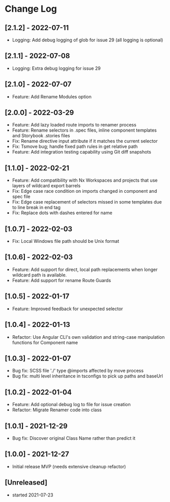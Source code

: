 # Change Log

## [2.1.2] - 2022-07-11

- Logging: Add debug logging of glob for issue 29 (all logging is optional)

## [2.1.1] - 2022-07-08

- Logging: Extra debug logging for issue 29

## [2.1.0] - 2022-07-07

- Feature: Add Rename Modules option

## [2.0.0] - 2022-03-29

- Feature: Add lazy loaded route imports to renamer process
- Feature: Rename selectors in .spec files, inline component templates and Storybook .stories files
- Fix: Rename directive input attribute if it matches the current selector
- Fix: Tsmove bug; handle fixed path rules in get relative path
- Feature: Add integration testing capability using Git diff snapshots

## [1.1.0] - 2022-02-21

- Feature: Add compatibility with Nx Workspaces and projects that use layers of wildcard export barrels
- Fix: Edge case race condition on imports changed in component and spec file
- Fix: Edge case replacement of selectors missed in some templates due to line break in end tag
- Fix: Replace dots with dashes entered for name

## [1.0.7] - 2022-02-03

- Fix: Local Windows file path should be Unix format

## [1.0.6] - 2022-02-03

- Feature: Add support for direct, local path replacements when longer wildcard path is available.
- Feature: Add support for rename Route Guards

## [1.0.5] - 2022-01-17

- Feature: Improved feedback for unexpected selector

## [1.0.4] - 2022-01-13

- Refactor: Use Angular CLI's own validation and string-case manipulation functions for Component name

## [1.0.3] - 2022-01-07

- Bug fix: SCSS file './' type @imports affected by move process
- Bug fix: multi level inheritance in tsconfigs to pick up paths and baseUrl

## [1.0.2] - 2022-01-04

- Feature: Add optional debug log to file for issue creation
- Refactor: Migrate Renamer code into class

## [1.0.1] - 2021-12-29

- Bug fix: Discover original Class Name rather than predict it

## [1.0.0] - 2021-12-27

- Initial release
  MVP (needs extensive cleanup refactor)

## [Unreleased]

- started 2021-07-23

